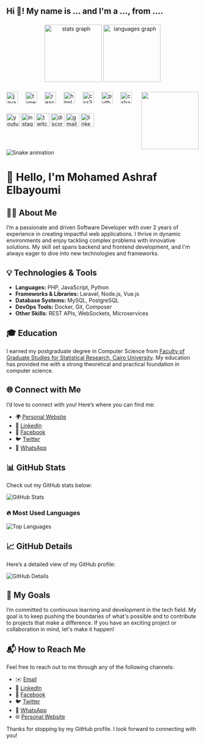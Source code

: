 <h2 align="left">Hi 👋! My name is ... and I'm a ..., from ....</h2>

###

<div align="center">
  <img src="https://github-readme-stats.vercel.app/api?username=maurodesouza&hide_title=false&hide_rank=false&show_icons=true&include_all_commits=true&count_private=true&disable_animations=false&theme=dracula&locale=en&hide_border=false" height="150" alt="stats graph"  />
  <img src="https://github-readme-stats.vercel.app/api/top-langs?username=maurodesouza&locale=en&hide_title=false&layout=compact&card_width=320&langs_count=5&theme=dracula&hide_border=false" height="150" alt="languages graph"  />
</div>

###

<img align="right" height="150" src="https://i.imgflip.com/65efzo.gif"  />

###

<div align="left">
  <img src="https://cdn.jsdelivr.net/gh/devicons/devicon/icons/javascript/javascript-original.svg" height="30" alt="javascript logo"  />
  <img width="12" />
  <img src="https://cdn.jsdelivr.net/gh/devicons/devicon/icons/typescript/typescript-original.svg" height="30" alt="typescript logo"  />
  <img width="12" />
  <img src="https://cdn.jsdelivr.net/gh/devicons/devicon/icons/react/react-original.svg" height="30" alt="react logo"  />
  <img width="12" />
  <img src="https://cdn.jsdelivr.net/gh/devicons/devicon/icons/html5/html5-original.svg" height="30" alt="html5 logo"  />
  <img width="12" />
  <img src="https://cdn.jsdelivr.net/gh/devicons/devicon/icons/css3/css3-original.svg" height="30" alt="css3 logo"  />
  <img width="12" />
  <img src="https://cdn.jsdelivr.net/gh/devicons/devicon/icons/python/python-original.svg" height="30" alt="python logo"  />
  <img width="12" />
  <img src="https://cdn.jsdelivr.net/gh/devicons/devicon/icons/csharp/csharp-original.svg" height="30" alt="csharp logo"  />
</div>

###

<div align="left">
  <img src="https://img.shields.io/static/v1?message=Youtube&logo=youtube&label=&color=FF0000&logoColor=white&labelColor=&style=for-the-badge" height="35" alt="youtube logo"  />
  <img src="https://img.shields.io/static/v1?message=Instagram&logo=instagram&label=&color=E4405F&logoColor=white&labelColor=&style=for-the-badge" height="35" alt="instagram logo"  />
  <img src="https://img.shields.io/static/v1?message=Twitch&logo=twitch&label=&color=9146FF&logoColor=white&labelColor=&style=for-the-badge" height="35" alt="twitch logo"  />
  <img src="https://img.shields.io/static/v1?message=Discord&logo=discord&label=&color=7289DA&logoColor=white&labelColor=&style=for-the-badge" height="35" alt="discord logo"  />
  <img src="https://img.shields.io/static/v1?message=Gmail&logo=gmail&label=&color=D14836&logoColor=white&labelColor=&style=for-the-badge" height="35" alt="gmail logo"  />
  <img src="https://img.shields.io/static/v1?message=LinkedIn&logo=linkedin&label=&color=0077B5&logoColor=white&labelColor=&style=for-the-badge" height="35" alt="linkedin logo"  />
</div>

###

<br clear="both">

<img src="https://raw.githubusercontent.com/maurodesouza/maurodesouza/output/snake.svg" alt="Snake animation" />

###
###

# 👋 Hello, I'm Mohamed Ashraf Elbayoumi

## 🧑‍💻 About Me

I’m a passionate and driven Software Developer with over 2 years of experience in creating impactful web applications. I thrive in dynamic environments and enjoy tackling complex problems with innovative solutions. My skill set spans backend and frontend development, and I'm always eager to dive into new technologies and frameworks.

## 💡 Technologies & Tools

- **Languages:** PHP, JavaScript, Python
- **Frameworks & Libraries:** Laravel, Node.js, Vue.js
- **Database Systems:** MySQL, PostgreSQL
- **DevOps Tools:** Docker, Git, Composer
- **Other Skills:** REST APIs, WebSockets, Microservices

## 🎓 Education

I earned my postgraduate degree in Computer Science from [Faculty of Graduate Studies for Statistical Research, Cairo University](http://issr.cu.edu.eg/en/). My education has provided me with a strong theoretical and practical foundation in computer science.

## 🌐 Connect with Me

I’d love to connect with you! Here’s where you can find me:
- 🌍 [Personal Website](https://elbayoumi.github.io/)
- 💼 [LinkedIn](https://linkedin.com/in/mohamed-elbayoumi)
- 📘 [Facebook](https://www.facebook.com/mohamedashrafelbayoumi)
- 🐦 [Twitter](https://twitter.com/MoElbayoumi)
- 📱 [WhatsApp](https://wa.me/201020472050)

## 📊 GitHub Stats

Check out my GitHub stats below:

![GitHub Stats](https://github-readme-stats.vercel.app/api?username=elbayoumi&hide_border=true&count_private=true&show_icons=true&theme=radical)

### 🔥 Most Used Languages

![Top Languages](https://github-readme-stats.vercel.app/api/top-langs?username=elbayoumi&show_icons=true&theme=github_dark&langs_count=8&layout=compact&hide_border=true)

## 📈 GitHub Details

Here’s a detailed view of my GitHub profile:

![GitHub Details](https://github-profile-summary-cards.vercel.app/api/cards/profile-details?username=elbayoumi&theme=github_dark)

## 🎯 My Goals

I’m committed to continuous learning and development in the tech field. My goal is to keep pushing the boundaries of what's possible and to contribute to projects that make a difference. If you have an exciting project or collaboration in mind, let's make it happen!

## 📬 How to Reach Me

Feel free to reach out to me through any of the following channels:
- ✉️ [Email](mailto:mohamedashrafelbayoumi@gmail.com)
- 🔗 [LinkedIn](https://linkedin.com/in/mohamed-elbayoumi)
- 📘 [Facebook](https://www.facebook.com/mohamedashrafelbayoumi)
- 🐦 [Twitter](https://twitter.com/MoElbayoumi)
- 📱 [WhatsApp](https://wa.me/201020472050)
- 🌐 [Personal Website](https://elbayoumi.github.io/)

Thanks for stopping by my GitHub profile. I look forward to connecting with you!
